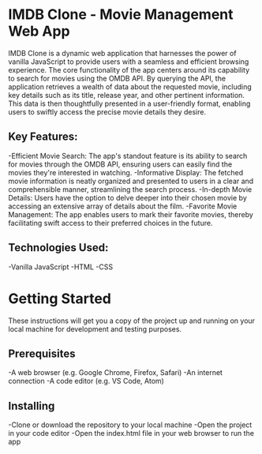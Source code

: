 # IMDB Clone - Movie Management Web App

IMDB Clone is a dynamic web application that harnesses the power of vanilla JavaScript to provide users with a seamless and efficient browsing experience.
The core functionality of the app centers around its capability to search for movies using the OMDB API.
By querying the API, the application retrieves a wealth of data about the requested movie, including key details such as its title, release year, and other pertinent information. 
This data is then thoughtfully presented in a user-friendly format, enabling users to swiftly access the precise movie details they desire.

## Key Features:

-Efficient Movie Search: The app's standout feature is its ability to search for movies through the OMDB API, ensuring users can easily find the movies they're interested in watching.
-Informative Display: The fetched movie information is neatly organized and presented to users in a clear and comprehensible manner, streamlining the search process.
-In-depth Movie Details: Users have the option to delve deeper into their chosen movie by accessing an extensive array of details about the film.
-Favorite Movie Management: The app enables users to mark their favorite movies, thereby facilitating swift access to their preferred choices in the future.

## Technologies Used:

-Vanilla JavaScript
-HTML
-CSS

# Getting Started
These instructions will get you a copy of the project up and running on your local machine for development and testing purposes.

## Prerequisites
-A web browser (e.g. Google Chrome, Firefox, Safari)
-An internet connection
-A code editor (e.g. VS Code, Atom)
## Installing
-Clone or download the repository to your local machine
-Open the project in your code editor
-Open the index.html file in your web browser to run the app

